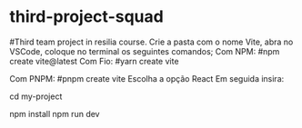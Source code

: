 # third-project-squad
#Third team project in resilia course.
Crie a pasta com o nome Vite, abra no VSCode,
coloque no terminal os seguintes comandos;
Com NPM:
#npm create vite@latest
Com Fio: 
#yarn create vite

Com PNPM:
 #pnpm create vite
Escolha a opção React
Em seguida insira:

cd my-project

npm install
npm run dev

